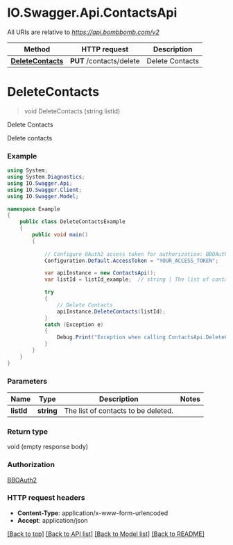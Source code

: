 # IO.Swagger.Api.ContactsApi

All URIs are relative to *https://api.bombbomb.com/v2*

Method | HTTP request | Description
------------- | ------------- | -------------
[**DeleteContacts**](ContactsApi.md#deletecontacts) | **PUT** /contacts/delete | Delete Contacts


<a name="deletecontacts"></a>
# **DeleteContacts**
> void DeleteContacts (string listId)

Delete Contacts

Delete contacts

### Example
```csharp
using System;
using System.Diagnostics;
using IO.Swagger.Api;
using IO.Swagger.Client;
using IO.Swagger.Model;

namespace Example
{
    public class DeleteContactsExample
    {
        public void main()
        {
            
            // Configure OAuth2 access token for authorization: BBOAuth2
            Configuration.Default.AccessToken = "YOUR_ACCESS_TOKEN";

            var apiInstance = new ContactsApi();
            var listId = listId_example;  // string | The list of contacts to be deleted.

            try
            {
                // Delete Contacts
                apiInstance.DeleteContacts(listId);
            }
            catch (Exception e)
            {
                Debug.Print("Exception when calling ContactsApi.DeleteContacts: " + e.Message );
            }
        }
    }
}
```

### Parameters

Name | Type | Description  | Notes
------------- | ------------- | ------------- | -------------
 **listId** | **string**| The list of contacts to be deleted. | 

### Return type

void (empty response body)

### Authorization

[BBOAuth2](../README.md#BBOAuth2)

### HTTP request headers

 - **Content-Type**: application/x-www-form-urlencoded
 - **Accept**: application/json

[[Back to top]](#) [[Back to API list]](../README.md#documentation-for-api-endpoints) [[Back to Model list]](../README.md#documentation-for-models) [[Back to README]](../README.md)

